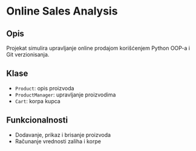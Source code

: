 # Online Sales Analysis

## Opis
Projekat simulira upravljanje online prodajom korišćenjem Python OOP-a i Git verzionisanja.

## Klase
- `Product`: opis proizvoda
- `ProductManager`: upravljanje proizvodima
- `Cart`: korpa kupca

## Funkcionalnosti
- Dodavanje, prikaz i brisanje proizvoda
- Računanje vrednosti zaliha i korpe